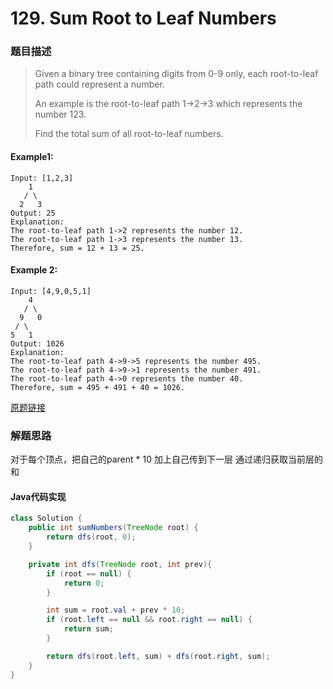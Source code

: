 # 129. Sum Root to Leaf Numbers

### 题目描述

> Given a binary tree containing digits from 0-9 only, each root-to-leaf path could represent a number.
>
>An example is the root-to-leaf path 1->2->3 which represents the number 123.
>
>Find the total sum of all root-to-leaf numbers.



#### Example1:

    Input: [1,2,3]
        1
       / \
      2   3
    Output: 25
    Explanation:
    The root-to-leaf path 1->2 represents the number 12.
    The root-to-leaf path 1->3 represents the number 13.
    Therefore, sum = 12 + 13 = 25.

#### Example 2:

    Input: [4,9,0,5,1]
        4
       / \
      9   0
     / \
    5   1
    Output: 1026
    Explanation:
    The root-to-leaf path 4->9->5 represents the number 495.
    The root-to-leaf path 4->9->1 represents the number 491.
    The root-to-leaf path 4->0 represents the number 40.
    Therefore, sum = 495 + 491 + 40 = 1026.

[原题链接](https://leetcode.com/problems/sum-root-to-leaf-numbers/)

### 解题思路
对于每个顶点，把自己的parent * 10 加上自己传到下一层
通过递归获取当前层的和
    

#### Java代码实现

```java
class Solution {
    public int sumNumbers(TreeNode root) {
        return dfs(root, 0);
    }

    private int dfs(TreeNode root, int prev){
        if (root == null) {
            return 0;
        }

        int sum = root.val + prev * 10;
        if (root.left == null && root.right == null) {
            return sum;
        }

        return dfs(root.left, sum) + dfs(root.right, sum);
    }
}
```